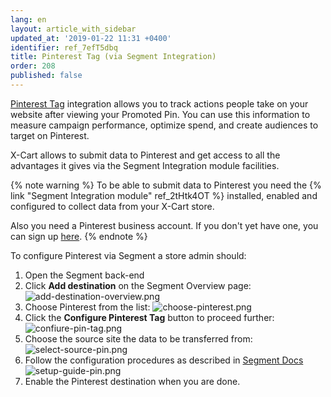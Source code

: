 ```yaml
---
lang: en
layout: article_with_sidebar
updated_at: '2019-01-22 11:31 +0400'
identifier: ref_7efT5dbq
title: Pinterest Tag (via Segment Integration)
order: 208
published: false
---
```

[Pinterest Tag](https://market.x-cart.com/addons/pinterest-tag.html "Pinterest Tag (via Segment Integration)") integration allows you to track actions people take on your website after viewing your Promoted Pin. You can use this information to measure campaign performance, optimize spend, and create audiences to target on Pinterest. 

X-Cart allows to submit data to Pinterest and get access to all the advantages it gives via the Segment Integration module facilities. 

{% note warning %} 
To be able to submit data to Pinterest you need the {% link "Segment Integration module" ref_2tHtk4OT %} installed, enabled and configured to collect data from your X-Cart store.

Also you need a Pinterest business account. If you don't yet have one, you can sign up [here](https://ads.pinterest.com/ "Pinterest Tag (via Segment Integration)").
{% endnote %}

To configure Pinterest via Segment a store admin should:

1. Open the Segment back-end
2. Click **Add destination** on the Segment Overview page:
   ![add-destination-overview.png]({{site.baseurl}}/attachments/ref_0XLukKQy/add-destination-overview.png)
3. Choose Pinterest from the list:
   ![choose-pinterest.png]({{site.baseurl}}/attachments/ref_7efT5dbq/choose-pinterest.png)
4. Click the **Configure Pinterest Tag** button  to proceed further:
   ![confiure-pin-tag.png]({{site.baseurl}}/attachments/ref_7efT5dbq/confiure-pin-tag.png)
5. Choose the source site the data to be transferred from:
   ![select-source-pin.png]({{site.baseurl}}/attachments/ref_7efT5dbq/select-source-pin.png)
6. Follow the configuration procedures as described in [Segment Docs](https://segment.com/docs/destinations/pinterest-tag/ "Pinterest Tag (via Segment Integration)")
   ![setup-guide-pin.png]({{site.baseurl}}/attachments/ref_7efT5dbq/setup-guide-pin.png)
7. Enable the Pinterest destination when you are done.